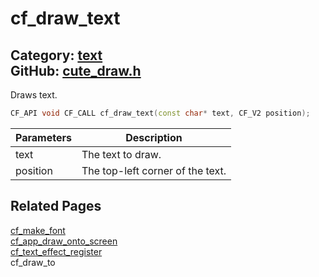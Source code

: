 [](../header.md ':include')

# cf_draw_text

Category: [text](/api_reference?id=text)  
GitHub: [cute_draw.h](https://github.com/RandyGaul/cute_framework/blob/master/include/cute_draw.h)  
---

Draws text.

```cpp
CF_API void CF_CALL cf_draw_text(const char* text, CF_V2 position);
```

Parameters | Description
--- | ---
text | The text to draw.
position | The top-left corner of the text.

## Related Pages

[cf_make_font](/text/cf_make_font.md)  
[cf_app_draw_onto_screen](/app/cf_app_draw_onto_screen.md)  
[cf_text_effect_register](/text/cf_text_effect_register.md)  
cf_draw_to  
